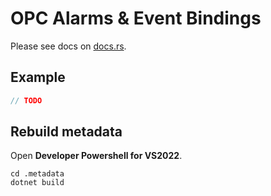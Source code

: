 # OPC Alarms & Event Bindings

Please see docs on [docs.rs](https://docs.rs/opc_ae_bindings/).

## Example

```rust
// TODO
```

## Rebuild metadata

Open **Developer Powershell for VS2022**.

```batch
cd .metadata
dotnet build
```

